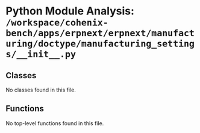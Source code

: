 # Python Module Analysis: `/workspace/cohenix-bench/apps/erpnext/erpnext/manufacturing/doctype/manufacturing_settings/__init__.py`

## Classes

No classes found in this file.


## Functions

No top-level functions found in this file.
